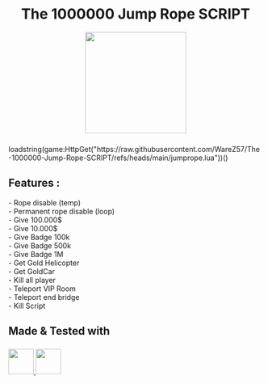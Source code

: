 <h1 align="center">
  <a href="https://www.roblox.com/games/123741668193208/The-1-000-000-Jump-Rope" 
     style="text-decoration:none; color:inherit;">
    The 1000000 Jump Rope SCRIPT
  </a>
</h1>

<div align="center">
  <img height="200" src="https://tr.rbxcdn.com/180DAY-56346dcd2cec57e4edfd5a56bbb2966b/768/432/Image/Webp/noFilter"  />
</div>

###

<p align="left">loadstring(game:HttpGet("https://raw.githubusercontent.com/WareZ57/The-1000000-Jump-Rope-SCRIPT/refs/heads/main/jumprope.lua"))()</p>

###

<h2 align="left">Features :</h2>


<p align="left">
- Rope disable (temp)<br>
- Permanent rope disable (loop)<br>
- Give 100.000$<br>
- Give 10.000$<br>
- Give Badge 100k<br>
- Give Badge 500k<br>
- Give Badge 1M<br>
- Get Gold Helicopter<br>
- Get GoldCar<br>
- Kill all player<br>
- Teleport VIP Room<br>
- Teleport end bridge<br>
- Kill Script<br>
</p>


###

<h2 align="left">Made & Tested with</h2>

###

<p align="left">
  <a href="https://sirius.menu/" target="_blank">
    <img src="https://image.noelshack.com/fichiers/2025/39/1/1758549544-t-l-chargement.png" height="50" />
  </a>
  <a href="https://www.xeno.onl/" target="_blank">
    <img src="https://www.xeno.onl/images/xeno.png" height="50" />
  </a>
</p>


